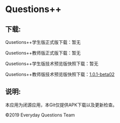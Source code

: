 <h1>Questions++</h1>

<h2>下载:</h2>

Qusetions++学生版正式版下载：暂无

Qusetions++教师版正式版下载：暂无

Qusetions++学生版技术预览版快照下载：暂无

Qusetions++教师版技术预览版快照下载：<a href="https://github.com/UtopiaXC/QuestionsPlusPlus/blob/master/app-release.apk?raw=true">1.0.1-beta02</a>

<h2>说明:</h2>

本应用为闭源应用，本Git仅提供APK下载以及更新检查。


©2019 Everyday Questions Team
